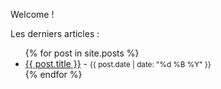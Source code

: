 Welcome !

Les derniers articles :

<ul>
{% for post in site.posts %}
  <li>
    <a href="{{ post.url }}">{{ post.title }}</a> - <small>{{ post.date | date: "%d %B %Y" }}</small>
  </li>
{% endfor %}
</ul>